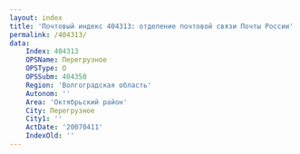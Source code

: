 ```yaml
---
layout: index
title: 'Почтовый индекс 404313: отделение почтовой связи Почты России'
permalink: /404313/
data:
    Index: 404313
    OPSName: Перегрузное
    OPSType: О
    OPSSubm: 404350
    Region: 'Волгоградская область'
    Autonom: ''
    Area: 'Октябрьский район'
    City: Перегрузное
    City1: ''
    ActDate: '20070411'
    IndexOld: ''
---
```

